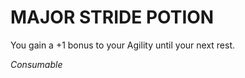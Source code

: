 ﻿---
tags:
  - Item
  - Consumable
name: 'MAJOR STRIDE POTION'
description: 'You gain a +1 bonus to your Agility until your next rest.'
---

# MAJOR STRIDE POTION

You gain a +1 bonus to your Agility until your next rest.

*Consumable*

